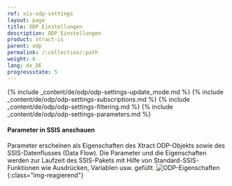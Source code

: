 ```yaml
---
ref: xis-odp-settings
layout: page
title: ODP Einstellungen
description: ODP Einstellungen
product: xtract-is
parent: odp
permalink: /:collection/:path
weight: 6
lang: de_DE
progressstate: 5
---
```


{% include _content/de/odp/odp-settings-update_mode.md %} 
{% include _content/de/odp/odp-settings-subscriptions.md %} 
{% include _content/de/odp/odp-settings-filtering.md %}
{% include _content/de/odp/odp-settings-parameters.md %} <br>

#### Parameter in SSIS anschauen
Parameter erscheinen als Eigenschaften des Xtract ODP-Objekts sowie des SSIS-Datenflusses (Data Flow). Die Parameter und die Eigenschaften werden zur Laufzeit des SSIS-Pakets mit Hilfe von Standard-SSIS-Funktionen wie Ausdrücken, Variablen usw. gefüllt. 
![ODP-Eigenschaften](/img/content/xis/odp_parameter.png){:class="img-reagierend"}

